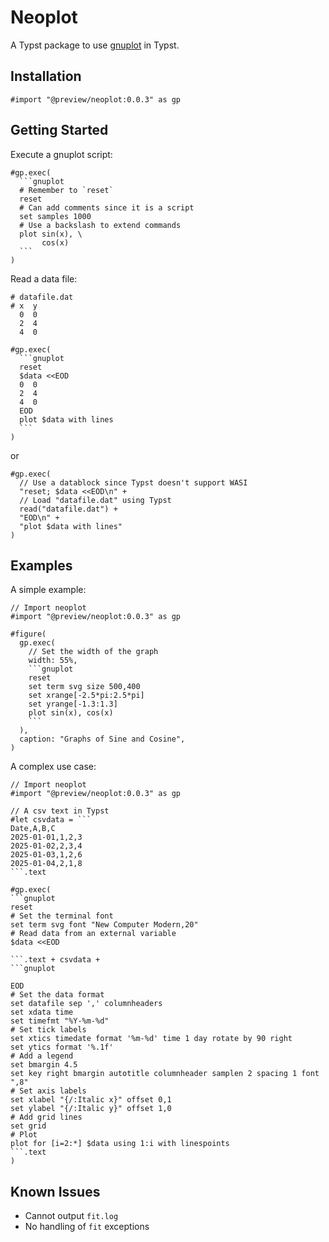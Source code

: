 # Neoplot

A Typst package to use [gnuplot](http://www.gnuplot.info/) in Typst.

## Installation

```typ
#import "@preview/neoplot:0.0.3" as gp
```

## Getting Started

Execute a gnuplot script:
````typ
#gp.exec(
  ```gnuplot
  # Remember to `reset`
  reset
  # Can add comments since it is a script
  set samples 1000
  # Use a backslash to extend commands
  plot sin(x), \
       cos(x)
  ```
)
````

Read a data file:
```
# datafile.dat
# x  y
  0  0
  2  4
  4  0
```

````typ
#gp.exec(
  ```gnuplot
  reset
  $data <<EOD
  0  0
  2  4
  4  0
  EOD
  plot $data with lines
  ```
)
````

or
```typ
#gp.exec(
  // Use a datablock since Typst doesn't support WASI
  "reset; $data <<EOD\n" +
  // Load "datafile.dat" using Typst
  read("datafile.dat") +
  "EOD\n" +
  "plot $data with lines"
)
```

## Examples

A simple example:
````typ
// Import neoplot
#import "@preview/neoplot:0.0.3" as gp

#figure(
  gp.exec(
    // Set the width of the graph
    width: 55%,
    ```gnuplot
    reset
    set term svg size 500,400
    set xrange[-2.5*pi:2.5*pi]
    set yrange[-1.3:1.3]
    plot sin(x), cos(x)
    ```
  ),
  caption: "Graphs of Sine and Cosine",
)
````

A complex use case:
````typ
// Import neoplot
#import "@preview/neoplot:0.0.3" as gp

// A csv text in Typst
#let csvdata = ```
Date,A,B,C
2025-01-01,1,2,3
2025-01-02,2,3,4
2025-01-03,1,2,6
2025-01-04,2,1,8
```.text

#gp.exec(
```gnuplot
reset
# Set the terminal font
set term svg font "New Computer Modern,20"
# Read data from an external variable
$data <<EOD

```.text + csvdata +
```gnuplot

EOD
# Set the data format
set datafile sep ',' columnheaders
set xdata time
set timefmt "%Y-%m-%d"
# Set tick labels
set xtics timedate format '%m-%d' time 1 day rotate by 90 right
set ytics format '%.1f'
# Add a legend
set bmargin 4.5
set key right bmargin autotitle columnheader samplen 2 spacing 1 font ",8"
# Set axis labels
set xlabel "{/:Italic x}" offset 0,1
set ylabel "{/:Italic y}" offset 1,0
# Add grid lines
set grid
# Plot
plot for [i=2:*] $data using 1:i with linespoints
```.text
)
````

## Known Issues

- Cannot output `fit.log`
- No handling of `fit` exceptions
